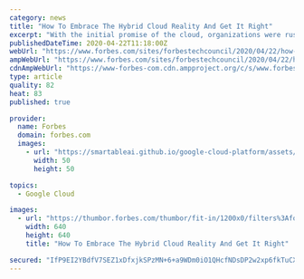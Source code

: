 ```yaml
---
category: news
title: "How To Embrace The Hybrid Cloud Reality And Get It Right"
excerpt: "With the initial promise of the cloud, organizations were rushing to implement “the next great thing” — but many failed to successfully put a hybrid strategy in place. Are you one of those organizations?"
publishedDateTime: 2020-04-22T11:18:00Z
webUrl: "https://www.forbes.com/sites/forbestechcouncil/2020/04/22/how-to-embrace-the-hybrid-cloud-reality-and-get-it-right/"
ampWebUrl: "https://www.forbes.com/sites/forbestechcouncil/2020/04/22/how-to-embrace-the-hybrid-cloud-reality-and-get-it-right/amp/"
cdnAmpWebUrl: "https://www-forbes-com.cdn.ampproject.org/c/s/www.forbes.com/sites/forbestechcouncil/2020/04/22/how-to-embrace-the-hybrid-cloud-reality-and-get-it-right/amp/"
type: article
quality: 82
heat: 83
published: true

provider:
  name: Forbes
  domain: forbes.com
  images:
    - url: "https://smartableai.github.io/google-cloud-platform/assets/images/organizations/forbes.com-50x50.jpg"
      width: 50
      height: 50

topics:
  - Google Cloud

images:
  - url: "https://thumbor.forbes.com/thumbor/fit-in/1200x0/filters%3Aformat%28jpg%29/https%3A%2F%2Fblogs-images.forbes.com%2Fforbestechcouncil%2Ffiles%2F2020%2F04%2Fa-33-1.jpg"
    width: 640
    height: 640
    title: "How To Embrace The Hybrid Cloud Reality And Get It Right"

secured: "IfP9EI2YBdfV7SEZ1xDfxjkSPzMN+6+a9WDm0iO1QHcfNDsDP2w2xp6fkTuCXyY/nhoRfBkS3tW9WYEypD5t5F8Ktzl7tDFRpRHlt5AyXJnqcYuTuQSIutoRiVbPJXuchDRO+zW/gwn9sCbkWDIQJloH9cMlHn7J52ubomBEnvB65SPs226jFqqIk4N0PwJvyiA/wG2znbvB+g7/SOk5kFHKIbGOL7o6/zYJCW1fDhcJ1t29gDDqm+Atads3Mk9mMot+GiRLkRnjO7Sp10cuTeme8pRdBxhZGaZmtxoj59dYTXr1JvCq/vYnXG87HcHaUjioFyBAWSVfGcR5TFHgx5NALqTVmKNQO02PlOdulPaQD4H2wBTOqADzDRwjGemC3FV5h9NaVMwLVyxQqy3e7yeiW1UaYFP2XjkaOvTC18vpCSx/Mkiz8AJ72eMrpA9IYOEcrrK33WCyqIqLq4WfABAOfdcI7EbqQcIHzFpfM3A=;GIdwSfuTvsVpkJMQP/9UZg=="
---
```


